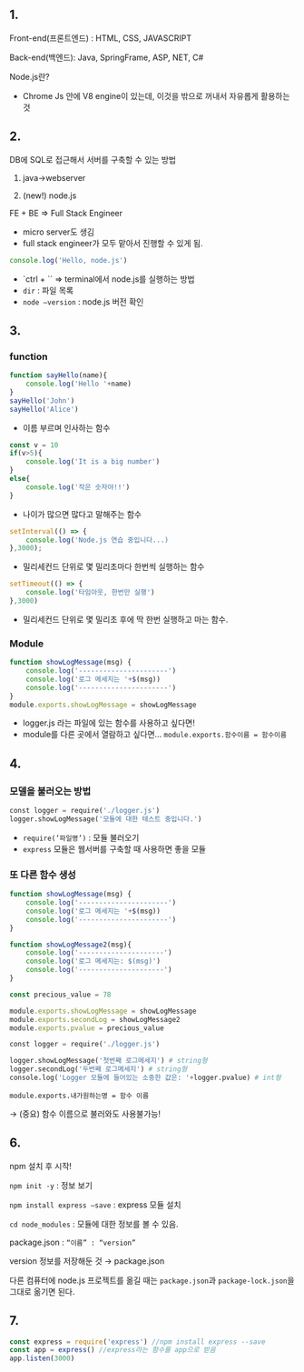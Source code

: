 ## 1.

Front-end(프론트엔드) : HTML, CSS, JAVASCRIPT

Back-end(백엔드): Java, SpringFrame, ASP, NET, C#

Node.js란?

- Chrome Js 안에 V8 engine이 있는데, 이것을 밖으로 꺼내서 자유롭게 활용하는 것

## 2.

DB에 SQL로 접근해서 서버를 구축할 수 있는 방법

1) java→webserver

2) (new!) node.js

FE + BE ⇒ Full Stack Engineer

- micro server도 생김
- full stack engineer가 모두 맡아서 진행할 수 있게 됨.

```jsx
console.log('Hello, node.js') 
```

- `ctrl + `` ⇒ terminal에서 node.js를 실행하는 방법
- `dir` : 파일 목록
- `node —version` : node.js 버전 확인

## 3.

### function

```jsx
function sayHello(name){
	console.log('Hello '+name)
}
sayHello('John')
sayHello('Alice')
```

- 이름 부르며 인사하는 함수

```jsx
const v = 10
if(v>5){
	console.log('It is a big number')
}
else{
	console.log('작은 숫자야!!')
}
```

- 나이가 많으면 많다고 말해주는 함수

```jsx
setInterval(() => {
	console.log('Node.js 연습 중입니다...)
},3000);
```

- 밀리세컨드 단위로 몇 밀리초마다 한번씩 실행하는 함수

```jsx
setTimeout(() => {
	console.log('타임아웃, 한번만 실행')
},3000)
```

- 밀리세컨드 단위로 몇 밀리초 후에 딱 한번 실행하고 마는 함수.

### Module

```jsx
function showLogMessage(msg) {
	console.log('----------------------')
	console.log('로그 메세지는 '+$(msg))
	console.log('----------------------')
}
module.exports.showLogMessage = showLogMessage
```

- logger.js 라는 파일에 있는 함수를 사용하고 싶다면!
- module를 다른 곳에서 열람하고 싶다면… `module.exports.함수이름 = 함수이름`

## 4.

### 모델을 불러오는 방법

```python
const logger = require('./logger.js')
logger.showLogMessage('모듈에 대한 테스트 중입니다.')
```

- `require(’파일명’)` : 모듈 불러오기
- `express` 모듈은 웹서버를 구축할 때 사용하면 좋을 모듈

### 또 다른 함수 생성

```jsx
function showLogMessage(msg) {
	console.log('----------------------')
	console.log('로그 메세지는 '+$(msg))
	console.log('----------------------')
}

function showLogMessage2(msg){
	console.log('---------------------')
	console.log('로그 메세지는: $(msg)')
	console.log('---------------------')
}

const precious_value = 78

module.exports.showLogMessage = showLogMessage
module.exports.secondLog = showLogMessage2
module.exports.pvalue = precious_value
```

```python
const logger = require('./logger.js')

logger.showLogMessage('첫번째 로그메세지') # string형
logger.secondLog('두번째 로그메세지') # string형
console.log('Logger 모듈에 들어있는 소중한 값은: '+logger.pvalue) # int형
```

`module.exports.내가원하는명 = 함수 이름`

→ (중요) 함수 이름으로 불러와도 사용불가능!

## 6.

npm 설치 후 시작!

`npm init -y` : 정보 보기

`npm install express —save` : express 모듈 설치

`cd node_modules` : 모듈에 대한 정보를 볼 수 있음.

package.json : `“이름” : “version”` 

version 정보를 저장해둔 것 → package.json

다른 컴퓨터에 node.js 프로젝트를 옮길 때는 `package.json`과 `package-lock.json`을 그대로 옮기면 된다.

## 7.

```jsx
const express = require('express') //npm install express --save
const app = express() //express라는 함수를 app으로 받음
app.listen(3000)

```
